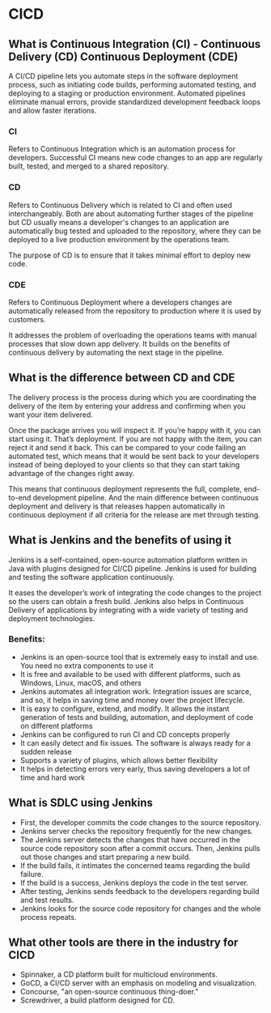# CICD

## What is Continuous Integration (CI) - Continuous Delivery (CD) Continuous Deployment (CDE)

A CI/CD pipeline lets you automate steps in the software deployment process, such as initiating code builds, performing automated testing, and deploying to a staging or production environment. Automated pipelines eliminate manual errors, provide standardized development feedback loops and allow faster iterations.

### CI

Refers to Continuous Integration which is an automation process for developers. Successful CI means new code changes to an app are regularly built, tested, and merged to a shared repository.

### CD

Refers to Continuous Delivery which is related to CI and often used interchangeably. Both are about automating further stages of the pipeline but CD usually means a developer's changes to an application are automatically bug tested and uploaded to the repository, where they can be deployed to a live production environment by the operations team.

The purpose of CD is to ensure that it takes minimal effort to deploy new code.

### CDE

Refers to Continuous Deployment where a developers changes are automatically released from the repository to production where it is used by customers.

It addresses the problem of overloading the operations teams with manual processes that slow down app delivery. It builds on the benefits of continuous delivery by automating the next stage in the pipeline.

## What is the difference between CD and CDE

The delivery process is the process during which you are coordinating the delivery of the item by entering your address and confirming when you want your item delivered.

Once the package arrives you will inspect it. If you’re happy with it, you can start using it. That’s deployment. If you are not happy with the item, you can reject it and send it back. This can be compared to your code failing an automated test, which means that it would be sent back to your developers instead of being deployed to your clients so that they can start taking advantage of the changes right away.

This means that continuous deployment represents the full, complete, end-to-end development pipeline. And the main difference between continuous deployment and delivery is that releases happen automatically in continuous deployment if all criteria for the release are met through testing.

## What is Jenkins and the benefits of using it

Jenkins is a self-contained, open-source automation platform written in Java with plugins designed for CI/CD pipeline. Jenkins is used for building and testing the software application continuously.

It eases the developer’s work of integrating the code changes to the project so the users can obtain a fresh build. Jenkins also helps in Continuous Delivery of applications by integrating with a wide variety of testing and deployment technologies.

### Benefits:

- Jenkins is an open-source tool that is extremely easy to install and use. You need no extra components to use it
- It is free and available to be used with different platforms, such as Windows, Linux, macOS, and others
- Jenkins automates all integration work. Integration issues are scarce, and so, it helps in saving time and money over the project lifecycle.
- It is easy to configure, extend, and modify. It allows the instant generation of tests and building, automation, and deployment of code on different platforms
- Jenkins can be configured to run CI and CD concepts properly
- It can easily detect and fix issues. The software is always ready for a sudden release
- Supports a variety of plugins, which allows better flexibility
- It helps in detecting errors very early, thus saving developers a lot of time and hard work

## What is SDLC using Jenkins

- First, the developer commits the code changes to the source repository.
- Jenkins server checks the repository frequently for the new changes.
- The Jenkins server detects the changes that have occurred in the source code repository soon after a commit occurs. Then, Jenkins pulls out those changes and start preparing a new build.
- If the build fails, it intimates the concerned teams regarding the build failure.
- If the build is a success, Jenkins deploys the code in the test server.
- After testing, Jenkins sends feedback to the developers regarding build and test results.
- Jenkins looks for the source code repository for changes and the whole process repeats.

## What other tools are there in the industry for CICD

- Spinnaker, a CD platform built for multicloud environments.
- GoCD, a CI/CD server with an emphasis on modeling and visualization.
- Concourse, "an open-source continuous thing-doer."
- Screwdriver, a build platform designed for CD.
